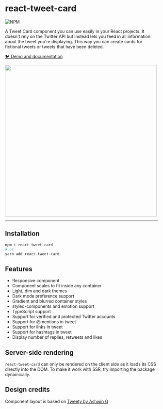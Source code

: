 # react-tweet-card

[![NPM](https://img.shields.io/npm/v/react-tweet-card.svg)](https://www.npmjs.com/package/react-tweet-card)

A Tweet Card component you can use easily in your React projects. It doesn't rely on the Twitter API but instead lets you feed in all information about the tweet you're displaying. This way you can create cards for fictional tweets or tweets that have been deleted.

[:bird: Demo and documentation](https://zorapeteri.github.io/react-tweet-card)

<img width="500" src="https://user-images.githubusercontent.com/52820291/216845902-e4a499a9-adb2-45d0-b11d-aa31ea9c79ab.png">

---

## Installation

```bash
npm i react-tweet-card
# or
yarn add react-tweet-card
```

## Features

- Responsive component
- Component scales to fit inside any container
- Light, dim and dark themes
- Dark mode preference support
- Gradient and blurred container styles
- styled-components and emotion support
- TypeScript support
- Support for verified and protected Twitter accounts
- Support for @mentions in tweet
- Support for links in tweet
- Support for hashtags in tweet
- Display number of replies, retweets and likes

## Server-side rendering

`react-tweet-card` can only be rendered on the client side as it loads its CSS directly into the DOM.
To make it work with SSR, try importing the package dynamically.

## Design credits

Component layout is based on [Tweety by Ashwin G](https://www.figma.com/community/file/1028255898372668126)
